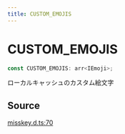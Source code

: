 ```yaml
---
title: CUSTOM_EMOJIS
---
```


# CUSTOM_EMOJIS

```ts
const CUSTOM_EMOJIS: arr<IEmoji>;
```

ローカルキャッシュのカスタム絵文字

## Source

[misskey.d.ts:70](https://github.com/slofp/aitslib/blob/c68ee63df45b36b0270b35442b084a226b762eeb/src/misskey.d.ts#L70)
